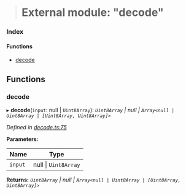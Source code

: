 > # External module: "decode"

### Index

#### Functions

* [decode](_decode_.md#decode)

## Functions

###  decode

▸ **decode**(`input`: null | `Uint8Array`): *`Uint8Array` | null | `Array<null | Uint8Array | [Uint8Array, Uint8Array]>`*

*Defined in [decode.ts:75](https://github.com/polkadot-js/common/blob/5aea366/packages/trie-codec/src/decode.ts#L75)*

**Parameters:**

Name | Type |
------ | ------ |
`input` | null \| `Uint8Array` |

**Returns:** *`Uint8Array` | null | `Array<null | Uint8Array | [Uint8Array, Uint8Array]>`*